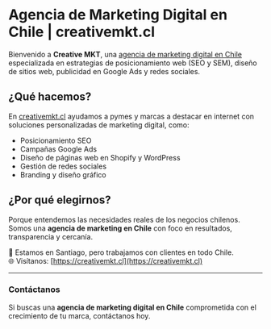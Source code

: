 # Agencia de Marketing Digital en Chile | creativemkt.cl

Bienvenido a **Creative MKT**, una [agencia de marketing digital en Chile](https://creativemkt.cl) especializada en estrategias de posicionamiento web (SEO y SEM), diseño de sitios web, publicidad en Google Ads y redes sociales.

## ¿Qué hacemos?

En [creativemkt.cl](https://creativemkt.cl) ayudamos a pymes y marcas a destacar en internet con soluciones personalizadas de marketing digital, como:

- Posicionamiento SEO
- Campañas Google Ads
- Diseño de páginas web en Shopify y WordPress
- Gestión de redes sociales
- Branding y diseño gráfico

## ¿Por qué elegirnos?

Porque entendemos las necesidades reales de los negocios chilenos. Somos una **agencia de marketing en Chile** con foco en resultados, transparencia y cercanía.

📍 Estamos en Santiago, pero trabajamos con clientes en todo Chile.  
🌐 Visítanos: [https://creativemkt.cl](https://creativemkt.cl)

---

### Contáctanos

Si buscas una **agencia de marketing digital en Chile** comprometida con el crecimiento de tu marca, contáctanos hoy.